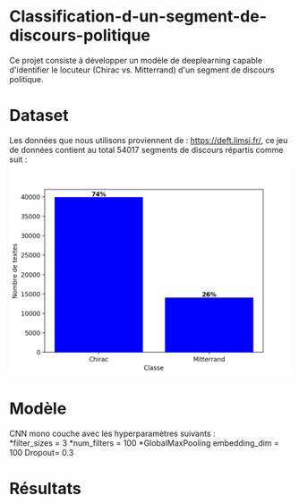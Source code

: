 # Classification-d-un-segment-de-discours-politique
Ce projet consiste à développer un modèle de deeplearning capable d'identifier le locuteur (Chirac vs. Mitterrand) d'un segment de discours politique.

# Dataset
Les données que nous utilisons proviennent de : https://deft.limsi.fr/, ce jeu de données contient au total 54017 segments de discours répartis comme suit : ![alt text](https://github.com/dahmri/Classification-d-un-segment-de-discours-politique/blob/master/Figures/Nombre%20de%20textes.png)

# Modèle

CNN mono couche avec les hyperparamètres suivants :   
*filter_sizes = 3
*num_filters = 100
*GlobalMaxPooling
embedding_dim = 100
Dropout= 0.3

# Résultats
